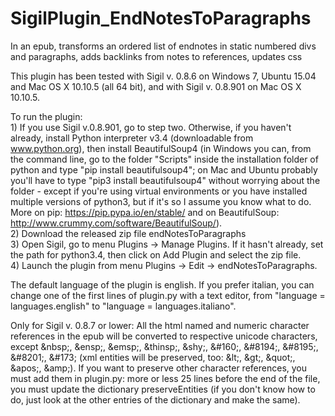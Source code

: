 # SigilPlugin_EndNotesToParagraphs
In an epub, transforms an ordered list of endnotes in static numbered divs and paragraphs, adds backlinks from notes to references, updates css

This plugin has been tested with Sigil v. 0.8.6 on Windows 7, Ubuntu 15.04 and Mac OS X 10.10.5 (all 64 bit),
and with Sigil v. 0.8.901 on Mac OS X 10.10.5.


To run the plugin:<br>1) If you use Sigil v.0.8.901, go to step two. Otherwise, if you haven't already, install Python interpreter v3.4 (downloadable from www.python.org), then install BeautifulSoup4 (in Windows you can, from the command line, go to the folder "Scripts" inside the installation folder of python and type "pip install beautifulsoup4"; on Mac and Ubuntu probably you'll have to type "pip3 install beautifulsoup4" without worrying about the folder - except if you're using virtual environments or you have installed multiple versions of python3, but if it's so I assume you know what to do. More on pip: https://pip.pypa.io/en/stable/ and on BeautifulSoup: http://www.crummy.com/software/BeautifulSoup/).<br>2) Download the released zip file endNotesToParagraphs<br>3) Open Sigil, go to menu Plugins -> Manage Plugins. If it hasn't already, set the path for python3.4, then click on Add Plugin and select the zip file.<br>4) Launch the plugin from menu Plugins -> Edit -> endNotesToParagraphs.

The default language of the plugin is english. If you prefer italian, you can change one of the first lines of plugin.py with a text editor, from "language = languages.english" to "language = languages.italiano".

Only for Sigil v. 0.8.7 or lower:
All the html named and numeric character references in the epub will be converted to respective unicode characters, except &amp;nbsp;, &amp;ensp;, &amp;emsp;, &amp;thinsp;, &amp;shy;, &amp;#160;, &amp;#8194;, &amp;#8195;, &amp;#8201;, &amp;#173; (xml entities will be preserved, too: &amp;lt;, &amp;gt;, &amp;quot;, &amp;apos;, &amp;amp;). If you want to preserve other character references, you must add them in plugin.py: more or less 25 lines before the end of the file, you must update the dictionary preserveEntities (if you don't know how to do, just look at the other entries of the dictionary and make the same).
